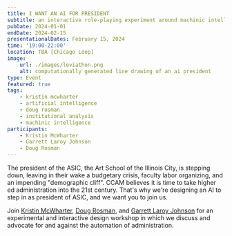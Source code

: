 ```yaml
---
title: I WANT AN AI FOR PRESIDENT
subtitle: an interactive role-playing experiment around machinic intelligence and institutional power
pubDate: 2024-01-01
endDate: 2024-02-15
presentationalDates: February 15, 2024
time: '19:00-22:00'
location: TBA [Chicago Loop]
image:
    url: ./images/leviathon.png
    alt: computationally generated line drawing of an ai president
type: Event
featured: true
tags:
    - kristin mcwharter
    - artificial intelligence
    - doug rosman
    - institutional analysis
    - machinic intelligence
participants:
    - Kristin McWharter
    - Garrett Laroy Johnson
    - Doug Rosman
---
```


The president of the ASIC, the Art School of the Illinois City, is stepping down, leaving in their wake a budgetary crisis, faculty labor organizing, and an impending "demographic cliff". CCAM believes it is time to take higher ed administration into the 21st century. That's why we're designing an AI to step in as president of ASIC, and we want you to join us.

Join [Kristin McWharter](https://kristinmcwharter.com/), [Doug Rosman](https://dougrosman.com/), and [Garrett Laroy Johnson](https://garrettlaroyjohnson.com) for an experimental and interactive design workshop in which we discuss and advocate for and against the automation of administration.
